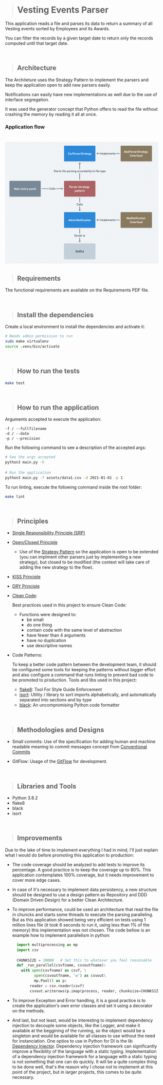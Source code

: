 > # Vesting Events Parser

This application reads a file and parses its data to return a summary of all Vesting events sorted by Employees and its Awards.

You can filter the records by a given target date to return only the records computed until that target date.

<br>

> ## Architecture

The Architeture uses the Strategy Pattern to implement the parsers and keep the application open to add new parsers easily.

Notifications can easily have new implementations as well due to the use of interface segregation.

It was used the generator concept that Python offers to read the file without crashing the memory by reading it all at once.

### Application flow

<h1 align="center">
    <img alt="Architecture" title="#vesting" src=".github/architecture.png"/>
</h1>

> ## Requirements

The functional requirements are available on the Requirements PDF file.

<br>

> ## Install the dependencies

Create a local environment to install the dependencies and activate it:

```bash
# Needs admin permission to run
sudo make virtualenv
source .venv/bin/activate
```

<br>

> ## How to run the tests

```bash
make test
```

<br>

> ## How to run the application

Arguments accepted to execute the application:

```text
-f / --fullfilename
-d / --date
-p / --precision
```

Run the following command to see a description of the accepted args:

```bash
# See the args accepted
python3 main.py -h

# Run the application
python3 main.py -f assets/data1.csv -d 2021-01-01 -p 1
```

To run linting, execute the following command inside the root folder:

```bash
make lint
```

<br>

> ## Principles

- [Single Responsibility Principle (SRP)](https://en.wikipedia.org/wiki/Single-responsibility_principle)
- [Open/Closed Principle](https://en.wikipedia.org/wiki/Open%E2%80%93closed_principle)
  - Use of the [Strategy Pattern](https://en.wikipedia.org/wiki/Strategy_pattern) so the application is open to be extended (you can implment other parsers just by implementing a new strategy), but closed to be modified (the context will take care of adding the new strategy to the flow).
- [KISS Principle](https://pt.wikipedia.org/wiki/Princ%C3%ADpio_KISS)
- [DRY Principle](https://pt.wikipedia.org/wiki/Don%27t_repeat_yourself)
- [Clean Code](https://martinfowler.com/tags/clean%20code.html):

  Best practices used in this project to ensure Clean Code:

  - Functions were designed to:
    - be small
    - do one thing
    - contain code with the same level of abstraction
    - have fewer than 4 arguments
    - have no duplication
    - use descriptive names

- Code Patterns:

  To keep a better code pattern between the development team, it should be configured some tools for keeping the patterns without bigger effort and also configure a command that runs linting to prevent bad code to be promoted to production. Tools and libs used in this project:

  - [flake8](https://pypi.org/project/flake8/): Tool For Style Guide Enforcement
  - [isort](https://pycqa.github.io/isort/): Utility / library to sort imports alphabetically, and automatically separated into sections and by type
  - [black](https://pypi.org/project/black/): An uncompromising Python code formatter

<br>

> ## Methodologies and Designs

- Small commits: Use of the specification for adding human and machine readable meaning to commit messages concept from [Conventional Commits](https://www.conventionalcommits.org/en/v1.0.0/)

- GitFlow: Usage of the [GitFlow](https://docs.github.com/en/get-started/quickstart/github-flow) for development.

<br>

> ## Libraries and Tools

- Python 3.8.2
- flake8
- black
- isort

<br>

> ## Improvements

Due to the lake of time to implement everything I had in mind, I'll just explain what I would do before promoting this application to production:

- The code coverage should be analyzed to add tests to improve its percentage. A good practice is to keep the coverage up to 80%. This application contemplates 100% coverage, but it needs improvement to cover more edge cases.

- In case of it's necessary to implement data persistency, a new structure should be designed to use a design pattern as Repository and DDD (Domain Driven Design) for a better Clean Architecture.

- To improve performance, could be used an architecture that read the file in chuncks and starts some threads to execute the parsing paralleling. But as this application showed being very efficient on tests using 1 million lines file (it took 6 seconds to run it, using less than 1% of the memory) this implementation was not chosen. The code bellow is an example how to implement parallelism in python:

  ```python
    import multiprocessing as mp
    import csv

    CHUNKSIZE = 10000   # Set this to whatever you feel reasonable
    def _run_parallel(csvfname, csvoutfname):
      with open(csvfname) as csvf, \
            open(csvoutfname, 'w') as csvout\
            mp.Pool() as p:
          reader = csv.reader(csvf)
          csvout.writerows(p.imap(process, reader, chunksize=CHUNKSIZE))
  ```

- To improve Exception and Error handling, it is a good practice is to create the application's own error classes and set it using a decorator on the methods.

- And last, but not least, would be interesting to implement dependency injection to decouple some objects, like the Logger, and make it available at the beggining of the running, so the object would be a singleton and would be available for all classes to use without the need for instanciation.
  One optios to use in Python for DI is the lib [Dependency Injector](https://python-dependency-injector.ets-labs.org/introduction/di_in_python.html). Dependency injection framework can significantly improve a flexibility of the language with a static typing. Implementation of a dependency injection framework for a language with a static typing is not something that one can do quickly. It will be a quite complex thing to be done well, that's the reason why I chose not to implement at this point of the project, but in larger projects, this comes to be quite necessary.

